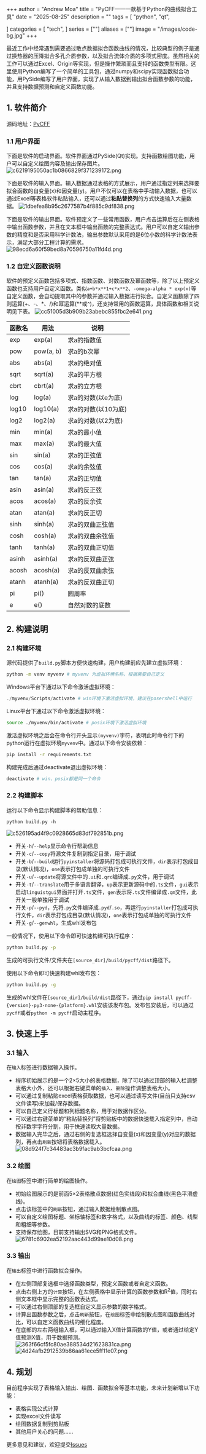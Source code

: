 +++
author = "Andrew Moa"
title = "PyCFF——一款基于Python的曲线拟合工具"
date = "2025-08-25"
description = ""
tags = [
    "python",
    "qt",

]
categories = [
    "tech",
]
series = [""]
aliases = [""]
image = "/images/code-bg.jpg"
+++

最近工作中经常遇到需要通过散点数据拟合函数曲线的情况，比较典型的例子是通过换热器的压降拟合多孔介质参数，以及拟合流体介质的多项式密度。虽然相关的工作可以通过Excel、Origin等实现，但是操作繁琐而且支持的函数类型有限。这里使用Python编写了一个简单的工具包，通过numpy和scipy实现函数拟合功能，用PySide编写了用户界面，实现了从输入数据到输出拟合函数参数的功能，并且支持数据预测和自定义函数功能。

## 1. 软件简介

源码地址：[PyCFF](https://github.com/AndrewMoa2005/PyCFF/)

### 1.1 用户界面

下面是软件的启动界面。软件界面通过PySide(Qt)实现。支持函数绘图功能，用户可以自定义绘图内容及输出保存图片。
![c6219195050ac1b0866829f371239172.png](./images/c6219195050ac1b0866829f371239172.png)

下面是软件的输入界面。输入数据通过表格的方式展示，用户通过指定列来选择要拟合函数的自变量(x)和因变量(y)。用户不仅可以在表格中手动输入数据，也可以通过Excel等表格软件粘贴输入，还可以通过**粘贴替换列**的方式快速输入大量数据。
![1dbefea8b95c2677587b4f885c9df838.png](./images/1dbefea8b95c2677587b4f885c9df838.png)

下面是软件的输出界面。软件预定义了一些常用函数，用户点击运算后在左侧表格中输出函数参数，并且在文本框中输出函数的完整表达式。用户可以自定义输出参数的精度和是否采用科学计数法，输出参数默认采用的是6位小数的科学计数法表示，满足大部分工程计算的需求。
![98ecd6a60f59bed8a70596750a11fd4d.png](./images/98ecd6a60f59bed8a70596750a11fd4d.png)

### 1.2 自定义函数说明

软件的预定义函数包括多项式、指数函数、对数函数及幂函数等，除了以上预定义函数也支持用户自定义函数。类似`a+b*x**1+c*x**2`、`-omega-alpha * exp(x)`等自定义函数，会自动提取其中的参数并通过输入数据进行拟合。自定义函数除了四则运算(+、-、*、/)和幂运算(**或^)，还支持常用的函数运算，具体函数和相关说明见下表。
![cc51005d3b909b23abebc855fbc2e641.png](./images/cc51005d3b909b23abebc855fbc2e641.png)


| 函数名 | 用法 | 说明 | 
|---|---|---|
| exp | exp(a) | 求a的指数值 |
| pow | pow(a, b) | 求a的b次幂 |
| abs | abs(a) | 求a的绝对值 |
| sqrt | sqrt(a) | 求a的平方根 |
| cbrt | cbrt(a) | 求a的立方根 |
| log | log(a) | 求a的对数(以e为底) |
| log10 | log10(a) | 求a的对数(以10为底) |
| log2 | log2(a) | 求a的对数(以2为底) |
| min | min(a) | 求a的最小值 |
| max | max(a) | 求a的最大值 |
| sin | sin(a) | 求a的正弦值 |
| cos | cos(a) | 求a的余弦值 |
| tan | tan(a) | 求a的正切值 |
| asin | asin(a) | 求a的反正弦 |
| acos | acos(a) | 求a的反余弦 |
| atan | atan(a) | 求a的反正切 |
| sinh | sinh(a) | 求a的双曲正弦值 |
| cosh | cosh(a) | 求a的双曲余弦值 |
| tanh | tanh(a) | 求a的双曲正切值 |
| asinh | asinh(a) | 求a的反双曲正弦 |
| acosh | acosh(a) | 求a的反双曲余弦 |
| atanh | atanh(a) | 求a的反双曲正切 |
| pi | pi() | 圆周率 |
| e | e() | 自然对数的底数 |

## 2. 构建说明

### 2.1 构建环境

源代码提供了`build.py`脚本方便快速构建，用户构建前应先建立虚拟环境：
```bash
python -m venv myvenv # myvenv 为虚拟环境名称，根据需要自己定义
```

Windows平台下通过以下命令激活虚拟环境：
```powershell
./myvenv/Scripts/activate # win环境下激活虚拟环境，建议在posershell中运行
```

Linux平台下通过以下命令激活虚拟环境：
```bash
source ./myvenv/bin/activate # posix环境下激活虚拟环境
```

激活虚拟环境之后会在命令行开头显示`(myvenv)`字符，表明此时命令行下的python运行在虚拟环境`myvenv`中。通过以下命令安装依赖：
```bash
pip install -r requirements.txt
```

构建完成后通过deactivate退出虚拟环境：
```bash
deactivate # win、posix都是同一个命令
```

### 2.2 构建脚本

运行以下命令显示构建脚本的帮助信息：
```
python build.py -h
```
![c526195ad4f9c0928665d83df792851b.png](./images/c526195ad4f9c0928665d83df792851b.png)

 - 开关`-h`/`--help`显示命令行帮助信息
 - 开关`-c`/`--copy`将源文件复制到指定目录，用于调试
 - 开关`-b`/`--build`运行`pyinstaller`将源码打包成可执行文件，`dir`表示打包成目录(默认情况)，`one`表示打包成单独的可执行文件
 - 开关`-u`/`--update`将源文件中的`.ui`和`.qrc`编译成`.py`文件，用于调试
 - 开关`-t`/`--translate`用于多语言翻译，`up`表示更新源码中的`.ts`文件，`gui`表示启动`linguistgui`界面并打开`.ts`文件，`gen`表示将`.ts`文件编译成`.qm`文件，此开关一般单独用于调试
 - 开关`-p`/`--pyd`，先将`.py`文件编译成`.pyd`/`.so`，再运行`pyinstaller`打包成可执行文件，`dir`表示打包成目录(默认情况)，`one`表示打包成单独的可执行文件
 - 开关`-g`/`--genwhl`，生成whl发布包

一般情况下，使用以下命令即可快速构建可执行程序：
```bash
python build.py -p
```
生成的可执行文件/文件夹在`[source_dir]/build/pycff/dist`路径下。

使用以下命令即可快速构建whl发布包：
```bash
python build.py -g
```
生成的whl文件在`[source_dir]/build/dist`路径下，通过`pip install pycff-{version}-py3-none-{platform}.whl`安装该发布包。发布包安装后，可以通过`pycff`或者`python -m pycff`启动主程序。

## 3. 快速上手

### 3.1 输入

在`输入`标签进行数据输入操作。

 - 程序初始展示的是一个2×5大小的表格数据，除了可以通过顶部的输入栏调整表格大小外，还可以根据右键菜单的`插入`、`删除`操作调整表格大小。
 - 可以通过复制粘贴excel表格获取数据，也可以通过读写文件(目前只支持csv文件读写)来加载/保存数据。
 - 可以自己定义行标题和列标题名称，用于对数据作区分。
 - 可以通过右键菜单的“粘贴替换列”将剪贴板中的数据快速载入指定列中，自动按非数字字符分割，用于快速读取大量数据。
 - 数据输入完毕之后，通过右侧的复选框选择自变量(x)和因变量(y)对应的数据列，再点击`刷新`按钮将表格数据载入。
![08d924f7c34483ac3b9fac9ab3bcfcaa.png](./images/08d924f7c34483ac3b9fac9ab3bcfcaa.png)

### 3.2 绘图

在`绘图`标签中进行简单的绘图操作。

 - 初始绘图展示的是前面5×2表格散点数据(红色实线段)和拟合曲线(黑色平滑虚线)。
 - 点击该标签中的`刷新`按钮，通过输入数据绘制散点图。
 - 可以自定义绘图标题、坐标轴标签和数字格式，以及曲线的标签、颜色、线型和粗细等参数。
 - 支持保存绘图，目前支持输出SVG和PNG格式文件。
![6781c6902ea52192aac443d99ae10d08.png](./images/6781c6902ea52192aac443d99ae10d08.png)

### 3.3 输出

在`输出`标签中进行函数拟合操作。

 - 在左侧顶部复选框中选择函数类型，预定义函数或者自定义函数。
 - 点击右侧上方的`计算`按钮，在左侧表格中显示计算的函数参数和R<sup>2</sup>值，同时右侧文本框中显示完整的函数表达式。
 - 可以通过右侧顶部的复选框自定义显示参数的数字格式。
 - 计算出函数参数之后，点击`刷新`按钮，在`绘图`标签中绘制散点图和函数曲线对比，可以自定义函数曲线的细化程度。
 - 在底部的左右两组输入框，可以通过输入X值计算函数的Y值，或者通过给定Y值预测X值，用于数据预测。
![363f66cf5fc80ae388534d21623831ca.png](./images/363f66cf5fc80ae388534d21623831ca.png)
![4d24afb2912539b86aa61ece5ff11e07.png](./images/4d24afb2912539b86aa61ece5ff11e07.png)

## 4. 规划

目前程序实现了表格输入输出、绘图、函数拟合等基本功能，未来计划新增以下功能：

 - 表格实现公式计算
 - 实现excel文件读写
 - 绘图数据复制到剪贴板
 - 其他用户关心的问题……

更多意见和建议，欢迎提交[Issues](https://github.com/AndrewMoa2005/PyCFF/issues)
